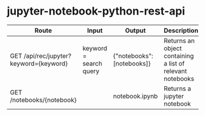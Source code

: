 # jupyter-notebook-python-rest-api


| Route | Input | Output | Description |
|---|---|---|---|
| GET /api/rec/jupyter?keyword={keyword} | keyword = search query | {"notebooks": [notebooks]} | Returns an object containing a list of relevant notebooks |
| GET /notebooks/{notebook} | | notebook.ipynb | Returns a jupyter notebook |
